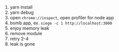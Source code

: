 1. yarn install
2. yarn debug
3. open `chrome://inspect`, open profiler for node app
4. bomb app, ex. `siege -c 1 http://localhost:3000`
5. enjoy memory leak
6. remove module
7. retry 2-4
8. leak is gone
